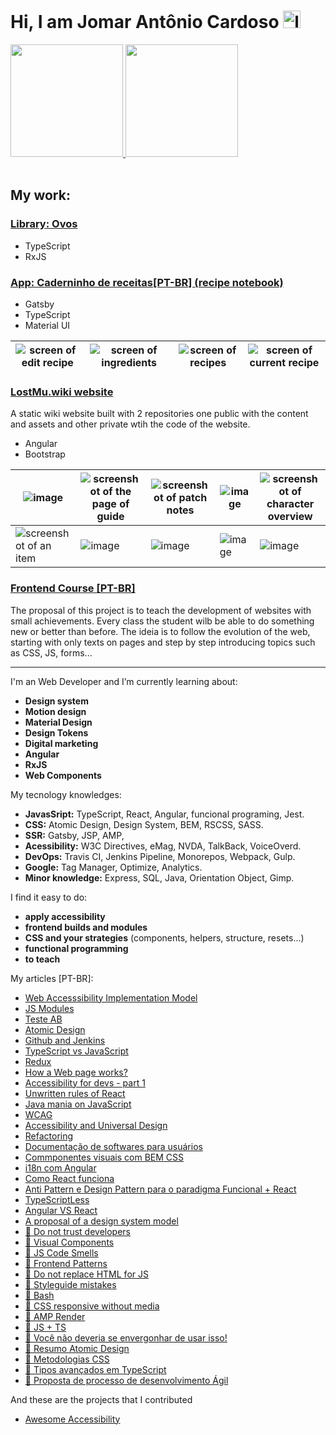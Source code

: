 # Hi, I am Jomar Antônio Cardoso [<img width="28" alt="linkedin" src="https://github.com/jomarcardoso/jomarcardoso/assets/27368585/674c5209-cf94-4b6f-b86b-26a39edd07ca">](https://www.linkedin.com/in/jomar-antonio-cardoso/)




 <div>
  <a href="https://github.com/jomarcardoso">
    <img height="180em" src="https://github-readme-stats.vercel.app/api?username=jomarcardoso&show_icons=true&theme=default&include_all_commits=true&count_private=true"/>
    <img height="180em" src="https://github-readme-stats.vercel.app/api/top-langs/?username=jomarcardoso&layout=compact&langs_count=7&theme=default"/>
  </a>
</div>

<br>

## My work:

### [Library: Ovos](https://github.com/jomarcardoso/ovos)
  - TypeScript
  - RxJS

### [App: Caderninho de receitas[PT-BR] (recipe notebook)](https://github.com/jomarcardoso/caderninho-de-receitas)

- Gatsby
- TypeScript
- Material UI

| ![screen of edit recipe](https://github.com/jomarcardoso/jomarcardoso/assets/27368585/f487ffe2-e54a-43bb-bf44-061e7e6c859c) | ![screen of ingredients](https://user-images.githubusercontent.com/27368585/217540894-c23ed355-2918-405e-b719-b5c79b9bed58.png) | ![screen of recipes](https://user-images.githubusercontent.com/27368585/217540549-5974c04a-bbcd-4895-947c-7ff7b82289ed.png) | ![screen of current recipe](https://user-images.githubusercontent.com/27368585/217540753-bd259231-70d7-4973-93b9-74f7ada93ed3.png) | 
| --- | --- | --- | --- |

### [LostMu.wiki website](https://github.com/jomarcardoso/lost-mu-wiki)

A static wiki website built with 2 repositories one public with the content and assets and other private wtih the code of the website.

- Angular
- Bootstrap

| ![image](https://github.com/jomarcardoso/jomarcardoso/assets/27368585/d8c076c9-d6ac-48fc-967b-7f2e5df8c6dc) | ![screenshot of the page of guide](https://github.com/jomarcardoso/jomarcardoso/assets/27368585/af635b9e-e9a1-406e-83d0-d2504e20de70) | ![screenshot of patch notes](https://github.com/jomarcardoso/jomarcardoso/assets/27368585/d2ce65c3-d622-4daa-aacf-656a365a9a30) | ![image](https://github.com/jomarcardoso/jomarcardoso/assets/27368585/3b9e412a-e518-440f-8f92-897a58b0f252) | ![screenshot of character overview](https://github.com/jomarcardoso/jomarcardoso/assets/27368585/4593e689-8812-4093-a923-7573dc36bc9a) |
| --- | --- | --- | --- | --- |
| ![screenshot of an item](https://github.com/jomarcardoso/jomarcardoso/assets/27368585/c1d7571f-4b8b-4cd5-9934-6ba0af9c164d) | ![image](https://github.com/jomarcardoso/jomarcardoso/assets/27368585/6609be11-2e47-4a56-be91-8f2935c0480b) | ![image](https://github.com/jomarcardoso/jomarcardoso/assets/27368585/55274ed1-8f48-4322-88bf-d3f4ca128c41) | ![image](https://github.com/jomarcardoso/jomarcardoso/assets/27368585/9a1ab00a-4fb8-41da-8be5-66e568840763) | ![image](https://github.com/jomarcardoso/jomarcardoso/assets/27368585/6a2c7fab-5c33-4727-8cd1-f1488f551dc3) |

### [Frontend Course [PT-BR]](https://github.com/jomarcardoso/curso-frontend)

The proposal of this project is to teach the development of websites with small achievements. Every class the student wilb be able to do something new or better than before. The ideia is to follow the evolution of the web, starting with only texts on pages and step by step introducing topics such as CSS, JS, forms...

---

I'm an Web Developer and I’m currently learning about:
 
- **Design system**
- **Motion design**
- **Material Design**
- **Design Tokens**
- **Digital marketing**
- **Angular**
- **RxJS**
- **Web Components**

My tecnology knowledges:

- **JavasSript:** TypeScript, React, Angular, funcional programing, Jest.
- **CSS:** Atomic Design, Design System, BEM, RSCSS, SASS.
- **SSR:** Gatsby, JSP, AMP,
- **Acessibility:** W3C Directives, eMag, NVDA, TalkBack, VoiceOverd.
- **DevOps:** Travis CI, Jenkins Pipeline, Monorepos, Webpack, Gulp.
- **Google:** Tag Manager, Optimize, Analytics.
- **Minor knowledge:** Express, SQL, Java, Orientation Object, Gimp.

I find it easy to do:

- **apply accessibility**
- **frontend builds and modules**
- **CSS and your strategies** (components, helpers, structure, resets...)
- **functional programming**
- **to teach**

My articles [PT-BR]:

- [Web Accesssibility Implementation Model](https://onedrive.live.com/?authkey=%21AAeLShjixe9fz84&cid=00664A182AE91239&id=664A182AE91239%2156186&parId=664A182AE91239%2155844&o=OneUp)
- [JS Modules](https://github.com/jomarcardoso/dojo-jsmodules)
- [Teste AB](https://github.com/jomarcardoso/article-ab-test/blob/main/README.md)
- [Atomic Design](https://github.com/jomarcardoso/dojo-AtomicDesign)
- [Github and Jenkins](https://github.com/jomarcardoso/dojo-GitHubAndJenkins)
- [TypeScript vs JavaScript](https://github.com/jomarcardoso/dojo-typescript-vs-javascript)
- [Redux](https://github.com/jomarcardoso/dojo-Redux)
- [How a Web page works?](https://github.com/jomarcardoso/dojo-PaginaWeb)
- [Accessibility for devs - part 1](https://github.com/jomarcardoso/dojo-accessibility-vs-dev)
- [Unwritten rules of React](https://github.com/jomarcardoso/dojo-react-rules)
- [Java mania on JavaScript](https://github.com/jomarcardoso/dojo-JavaOnJavascript)
- [WCAG](https://github.com/jomarcardoso/article-diretrizes-de-acessibilidade-wcag)
- [Accessibility and Universal Design](https://github.com/jomarcardoso/accessibility-and-universal-design)
- [Refactoring](https://github.com/jomarcardoso/dojo-refactoring)
- [Documentação de softwares para usuários](https://github.com/jomarcardoso/dojo-userDocumentations)
- [Commponentes visuais com BEM CSS](https://github.com/jomarcardoso/dojo-css-components)
- [i18n com Angular](https://github.com/jomarcardoso/angular-locale)
- [Como React funciona](https://github.com/jomarcardoso/quickly-how-react-works)
- [Anti Pattern e Design Pattern para o paradigma Funcional + React](https://github.com/jomarcardoso/anti-pattern-and-functional-design-patterns)
- [TypeScriptLess](https://github.com/jomarcardoso/dojo-typeScriptLess)
- [Angular VS React](https://github.com/jomarcardoso/angular-vs-react)
- [A proposal of a design system model](https://github.com/jomarcardoso/design-system-model)
- [🔭 Do not trust developers](https://github.com/jomarcardoso/dojo-escapeFromHelpOnJS)
- [🔭 Visual Components](https://github.com/jomarcardoso/visual-components)
- [🔭 JS Code Smells](https://github.com/jomarcardoso/dojo-CodeSmellJS)
- [🔭 Frontend Patterns](https://github.com/jomarcardoso/dojo-FrontendPatterns)
- [🔭 Do not replace HTML for JS](https://github.com/jomarcardoso/dojo-JavascriptLess)
- [🔭 Styleguide mistakes](https://github.com/jomarcardoso/dojo-StyleguideMistakes)
- [🔭 Bash](https://github.com/jomarcardoso/dojo-bash)
- [🔭 CSS responsive without media](https://github.com/jomarcardoso/dojo-ResponsiveWithNoMedia)
- [🔭 AMP Render](https://github.com/jomarcardoso/dojo-AmpRender)
- [🔭 JS + TS](https://github.com/jomarcardoso/typeScriptLess)
- [🔭 Você não deveria se envergonhar de usar isso!](https://github.com/jomarcardoso/you-shouldn-t-be-ashamed-for-using-this/blob/main/README.md)
- [🔭 Resumo Atomic Design](https://github.com/jomarcardoso/atomic-design-summary/blob/main/README.md)
- [🔭 Metodologias CSS](https://github.com/jomarcardoso/css-metologogies/blob/main/README.md)
- [🔭 Tipos avançados em TypeScript](https://github.com/jomarcardoso/advanced-types-typescript/blob/main/README.md)
- [🔭 Proposta de processo de desenvolvimento Ágil](https://github.com/jomarcardoso/article-dev-process)

And these are the projects that I contributed

- [Awesome Accessibility](https://github.com/brunopulis/awesome-a11y)

<!--
**jomarcardoso/jomarcardoso** is a ✨ _special_ ✨ repository because its `README.md` (this file) appears on your GitHub profile.

Here are some ideas to get you started:

- 🌱 I’m currently learning about ...
- 🔭 I’m currently working on ...
- 👯 I’m looking to collaborate on ...
- 🤔 I’m looking for help with ...
- 💬 Ask me about ...
- 📫 How to reach me: ...
- 😄 Pronouns: ...
- ⚡ Fun fact: ...
-->
